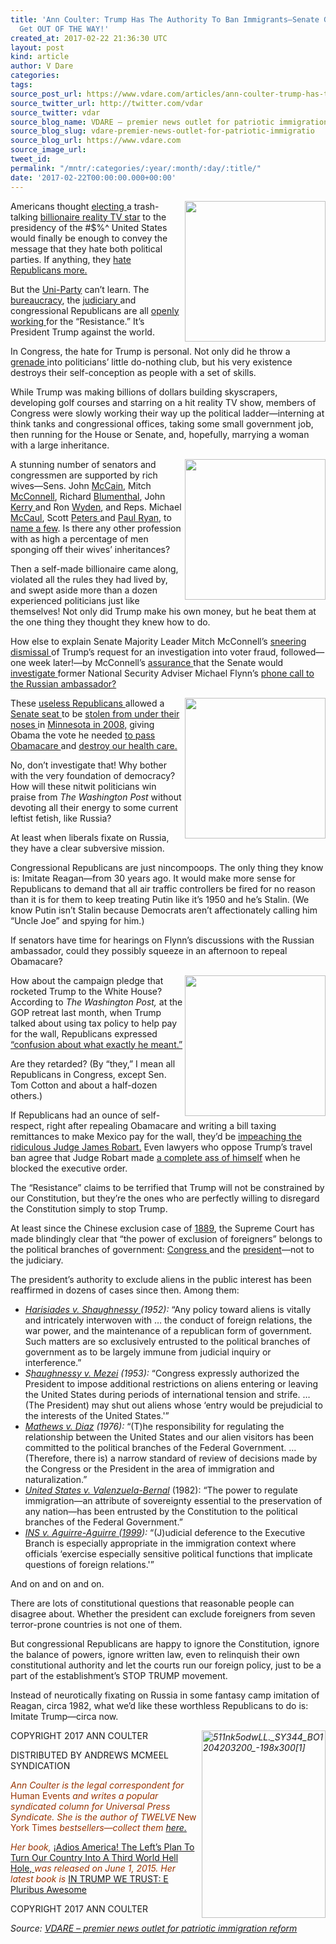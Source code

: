 ```yaml
---
title: 'Ann Coulter: Trump Has The Authority To Ban Immigrants—Senate GOP Needs To
  Get OUT OF THE WAY!'
created_at: 2017-02-22 21:36:30 UTC
layout: post
kind: article
author: V Dare
categories: 
tags: 
source_post_url: https://www.vdare.com/articles/ann-coulter-trump-has-the-authority-to-ban-immigrants-senate-gop-needs-to-get-out-of-the-way
source_twitter_url: http://twitter.com/vdar
source_twitter: vdar
source_blog_name: VDARE – premier news outlet for patriotic immigration reform
source_blog_slug: vdare-premier-news-outlet-for-patriotic-immigratio
source_blog_url: https://www.vdare.com
source_image_url: 
tweet_id: 
permalink: "/mntr/:categories/:year/:month/:day/:title/"
date: '2017-02-22T00:00:00.000+00:00'
---
```

<div class="pf-content"><p><img class="alignnone size-full" title="" src="https://images-na.ssl-images-amazon.com/images/I/51d1qgc0F7L.jpg" alt="" width="225" align="right" /></p>
<p>Americans thought <a href="http://www.vdare.com/articles/let-us-now-praise-famous-trumps">electing </a>a trash-talking <a href="http://www.vdare.com/articles/gop-should-thank-heaven-fasting-for-trump-but-instead-plans-to-shoot-itself-in-the-testicles">billionaire reality TV star</a> to the presidency of the #$%^ United States would finally be enough to convey the message that they hate both political parties. If anything, they <a href="http://www.vdare.com/posts/lindsey-graham-boasts-of-being-bribed-to-betray-gop-base-on-immigration">hate Republicans more.</a></p>
<p>But the <a href="http://www.vdare.com/posts/bipartisanship-and-sam-francis">Uni-Party</a> can&#8217;t learn. The <a href="http://www.vdare.com/articles/president-trump-will-have-foes-in-immigration-bureaucracy-but-also-friends-they-can-help-him-win">bureaucracy</a>, the <a href="http://www.vdare.com/posts/judge-posner-congratulates-self-on-judiciarys-usurpation-of-absolute-power">judiciary </a>and congressional Republicans are all <a href="http://www.vdare.com/articles/face-it-these-rats-republicans-against-trump-are-traitors-to-the-party-and-to-america">openly working </a>for the &#8220;Resistance.&#8221; It&#8217;s President Trump against the world.</p>
<p>In Congress, the hate for Trump is personal. Not only did he throw a <a href="http://www.vdare.com/posts/salon-magazine-a-admits-to-fighting-the-war-on-christmas-and-b-brings-grenades">grenade </a>into politicians&#8217; little do-nothing club, but his very existence destroys their self-conception as people with a set of skills.</p>
<p>While Trump was making billions of dollars building skyscrapers, developing golf courses and starring on a hit reality TV show, members of Congress were slowly working their way up the political ladder—interning at think tanks and congressional offices, taking some small government job, then running for the House or Senate, and, hopefully, marrying a woman with a large inheritance.</p>
<p><img src="https://s3-us-west-2.amazonaws.com/vdare-live/wp-content/uploads/2017/02/15172952/mccaulsafeact-768x540.jpg" width="225" align="right" />A stunning number of senators and congressmen are supported by rich wives—Sens. John <a href="http://www.vdare.com/articles/view-from-lodi-ca-obama-versus-mccain-who-has-the-edge-in-intangibles">McCain,</a> Mitch <a href="http://heavy.com/news/2017/01/elaine-chao-net-worth-salary-donald-trump-cabinet-wells-fargo-campaign-donation-inheritance-sister-father-jim-breyer/">McConnell</a>, Richard <a href="http://heavy.com/news/2017/02/cynthia-malkin-age-richard-blumenthal-wife-family-children-son-daughter-peter-empire-state-building-real-estate-claire-david-michael-matthew-home-house-connecticut-net-worth/">Blumenthal</a>, John <a href="http://www.vdare.com/articles/howard-dean-in-a-dress">Kerry </a>and Ron <a href="http://www.oregonlive.com/mapes/index.ssf/2015/05/how_rich_is_ron_wydens_wife_ne.html">Wyden</a>, and Reps. Michael <a href="http://nymag.com/daily/intelligencer/2011/08/michael_mccaul_richest_mmber_of_congress.html">McCaul</a>, Scott <a href="http://static.latimes.com/how-much-are-they-worth/scott-peters/">Peters </a>and <a href="http://www.huffingtonpost.com/2012/08/14/paul-ryan-worth-millions-_n_1774346.html">Paul Ryan,</a> to<a href="http://www.sandiegoreader.com/news/2001/may/31/married-rich/#"> name a few</a>. Is there any other profession with as high a percentage of men sponging off their wives&#8217; inheritances?</p>
<p>Then a self-made billionaire came along, violated all the rules they had lived by, and swept aside more than a dozen experienced politicians just like themselves! Not only did Trump make his own money, but he beat them at the one thing they thought they knew how to do.</p>
<p>How else to explain Senate Majority Leader Mitch McConnell&#8217;s <a href="http://www.salon.com/2017/02/06/mitch-mcconnell-wont-fund-president-trumps-voter-fraud-investigation/">sneering dismissal </a>of Trump&#8217;s request for an investigation into voter fraud, followed—one week later!—by McConnell&#8217;s <a href="http://www.cnn.com/2017/02/14/politics/republicans-want-flynn-investigations/">assurance </a>that the Senate would <a href="http://www.vdare.com/articles/the-deep-state-targets-trump">investigate </a>former National Security Adviser Michael Flynn&#8217;s <a href="http://www.vdare.com/articles/the-spooks-and-the-hacks-why-do-they-hate-russia">phone call to the Russian ambassador?</a></p>
<p><img src="https://s3-us-west-2.amazonaws.com/vdare-live/wp-content/uploads/2017/01/25180759/posterchild.jpg" width="225" align="right" />These <a href="http://www.vdare.com/posts/rnc-chairmanship-why-not-a-white-christian">useless Republicans </a>allowed a <a href="http://www.vdare.com/articles/hang-a-campaign-consultant-from-time-to-time-to-encourage-the-others">Senate seat </a>to be <a href="http://www.vdare.com/posts/science-obamacare-passed-due-to-non-citizens-voting-illegally-for-comedian-franken">stolen from under their noses </a>in <a href="https://thecaucus.blogs.nytimes.com/2009/06/30/court-rules-franken-has-won-senate-seat/">Minnesota in 2008,</a> giving Obama the vote he needed <a href="http://www.vdare.com/articles/michelle-malkin-obama-lied-my-third-health-plan-just-died">to pass Obamacare </a>and <a href="http://www.vdare.com/articles/ann-coulter-can-i-be-the-poster-child-against-obamacare">destroy our health care.</a></p>
<p>No, don&#8217;t investigate that! Why bother with the very foundation of democracy? How will these nitwit politicians win praise from <em>The Washington Post</em> without devoting all their energy to some current leftist fetish, like Russia?</p>
<p>At least when liberals fixate on Russia, they have a clear subversive mission.</p>
<p>Congressional Republicans are just nincompoops. The only thing they know is: Imitate Reagan—from 30 years ago. It would make more sense for Republicans to demand that all air traffic controllers be fired for no reason than it is for them to keep treating Putin like it&#8217;s 1950 and he&#8217;s Stalin. (We know Putin isn&#8217;t Stalin because Democrats aren&#8217;t affectionately calling him &#8220;Uncle Joe&#8221; and spying for him.)</p>
<p>If senators have time for hearings on Flynn&#8217;s discussions with the Russian ambassador, could they possibly squeeze in an afternoon to repeal Obamacare?</p><!-- TAG START { player: "7518-804336-VDare - Outstream - Rev", owner: "ONE Video by AOL", for: "ONE Video by AOL" - BEINJS } --><div id="57966237cc52c74a5e1363c4" class="vdb_player vdb_57966237cc52c74a5e1363c456bcd17ce4b018167fea5539">    <script type="text/javascript" src="//delivery.vidible.tv/jsonp/pid=57966237cc52c74a5e1363c4/56bcd17ce4b018167fea5539_bein.js"></script></div><!-- TAG END { date: 07/25/16 } -->
<p><img src="https://images-na.ssl-images-amazon.com/images/I/511%2Br2982lL.jpg" width="225" align="right" />How about the campaign pledge that rocketed Trump to the White House? According to <em>The Washington Post,</em> at the GOP retreat last month, when Trump talked about using tax policy to help pay for the wall, Republicans expressed<a href="https://www.washingtonpost.com/powerpost/republicans-prepare-to-hear-from-trump-hash-out-health-care-plans/2017/01/26/cd2ad060-e3ce-11e6-a453-19ec4b3d09ba_story.html"> &#8220;confusion about what exactly he meant.&#8221;</a></p>
<p>Are they retarded? (By &#8220;they,&#8221; I mean all Republicans in Congress, except Sen. Tom Cotton and about a half-dozen others.)</p>
<p>If Republicans had an ounce of self-respect, right after repealing Obamacare and writing a bill taxing remittances to make Mexico pay for the wall, they&#8217;d be <a href="http://www.vdare.com/posts/it-will-come-to-blood-and-impeachment-of-judicial-saboteurs">impeaching the ridiculous Judge James Robart.</a> Even lawyers who oppose Trump&#8217;s travel ban agree that Judge Robart made <a href="http://freebeacon.com/politics/judge-wrong-travel-ban-arrests-us-terrorist-travel-ban/">a complete ass of himself</a> when he blocked the executive order.</p>
<p>The &#8220;Resistance&#8221; claims to be terrified that Trump will not be constrained by our Constitution, but they&#8217;re the ones who are perfectly willing to disregard the Constitution simply to stop Trump.</p>
<p>At least since the Chinese exclusion case of <a href="https://supreme.justia.com/cases/federal/us/130/581/case.html">1889</a>, the Supreme Court has made blindingly clear that &#8220;the power of exclusion of foreigners&#8221; belongs to the political branches of government: <a href="http://www.vdare.com/articles/supreme-court-precedents-say-congress-must-make-immigration-policy-not-international-bureau">Congress </a>and the <a href="http://www.breitbart.com/big-government/2016/08/12/const-allows-muslim-immigrant-ban/">president</a>—not to the judiciary.</p>
<p>The president&#8217;s authority to exclude aliens in the public interest has been reaffirmed in dozens of cases since then. Among them:</p>
<ul>
<li><em><a href="https://supreme.justia.com/cases/federal/us/342/580/">Harisiades v. Shaughnessy </a>(1952):</em> &#8220;Any policy toward aliens is vitally and intricately interwoven with &#8230; the conduct of foreign relations, the war power, and the maintenance of a republican form of government. Such matters are so exclusively entrusted to the political branches of government as to be largely immune from judicial inquiry or interference.&#8221;</li>
<li><em>S<a href="https://supreme.justia.com/cases/federal/us/345/206/case.html">haughnessy v. Mezei</a> (1953):</em> &#8220;Congress expressly authorized the President to impose additional restrictions on aliens entering or leaving the United States during periods of international tension and strife. &#8230; (The President) may shut out aliens whose &#8216;entry would be prejudicial to the interests of the United States.'&#8221;</li>
<li><em><a href="https://supreme.justia.com/cases/federal/us/426/67/">Mathews v. Diaz</a> (1976):</em> &#8220;(T)he responsibility for regulating the relationship between the United States and our alien visitors has been committed to the political branches of the Federal Government. &#8230; (Therefore, there is) a narrow standard of review of decisions made by the Congress or the President in the area of immigration and naturalization.&#8221;</li>
<li><a href="https://supreme.justia.com/cases/federal/us/458/858/"><em>United States v. Valenzuela-Bernal</em></a> (1982): &#8220;The power to regulate immigration—an attribute of sovereignty essential to the preservation of any nation—has been entrusted by the Constitution to the political branches of the Federal Government.&#8221;</li>
<li><em><a href="https://www.law.cornell.edu/supct/html/97-1754.ZS.html"> INS v. Aguirre-Aguirre (1999</a>):</em> &#8220;(J)udicial deference to the Executive Branch is especially appropriate in the immigration context where officials &#8216;exercise especially sensitive political functions that implicate questions of foreign relations.'&#8221;</li>
</ul>
<p>And on and on and on.</p>
<p>There are lots of constitutional questions that reasonable people can disagree about. Whether the president can exclude foreigners from seven terror-prone countries is not one of them.</p>
<p>But congressional Republicans are happy to ignore the Constitution, ignore the balance of powers, ignore written law, even to relinquish their own constitutional authority and let the courts run our foreign policy, just to be a part of the establishment&#8217;s STOP TRUMP movement.</p>
<p>Instead of neurotically fixating on Russia in some fantasy camp imitation of Reagan, circa 1982, what we&#8217;d like these worthless Republicans to do is: Imitate Trump—circa now.</p>
<p><em><span style="color: #993300;"><a href="https://s3-us-west-2.amazonaws.com/vdare-live/wp-content/uploads/2015/07/511nk5odwLL._SY344_BO1204203200_-198x3001.jpg"><img class="size-medium wp-image-63580 alignright" title="" src="https://s3-us-west-2.amazonaws.com/vdare-live/wp-content/uploads/2015/07/511nk5odwLL._SY344_BO1204203200_-198x3001-198x300.jpg" sizes="(max-width: 198px) 100vw, 198px" srcset="https://www.vdare.com/wp-content/uploads/2015/07/511nk5odwLL._SY344_BO1204203200_-198x3001.jpg 198w, https://www.vdare.com/wp-content/uploads/2015/07/511nk5odwLL._SY344_BO1204203200_-198x3001-99x150.jpg 99w" alt="511nk5odwLL._SY344_BO1204203200_-198x300[1]" width="198" height="300" align="right" /></a></span></em></p>
<p>COPYRIGHT 2017 ANN COULTER</p>
<p>DISTRIBUTED BY ANDREWS MCMEEL SYNDICATION</p>
<p><em><span style="color: #993300;">Ann Coulter is the legal correspondent for </span></em><span style="color: #993300;">Human Events<em> and writes a popular syndicated column for Universal Press Syndicate. She is the author of TWELVE<strong> </strong></em>New York Times</span><em><span style="color: #993300;"> bestsellers—collect them</span> <a href="http://www.amazon.com/Ann-Coulter/e/B001H6GJTW/?_encoding=UTF8&amp;camp=1789&amp;creative=9325&amp;linkCode=ur2&amp;tag=vd0b-20">here.</a></em></p>
<p><span style="color: #993300;"><em>Her book, </em></span> <a href="http://www.amazon.com/Adios-America-Ann-Coulter/dp/1621572676/vd0b-20" target="_blank">¡Adios America! The Left’s Plan To Turn Our Country Into A Third World Hell Hole, </a> <span style="color: #993300;"><em> was released on June 1, 2015. Her latest book is </em><a href="https://www.amazon.com/Trump-We-Trust-Pluribus-Awesome/dp/0735214468">IN TRUMP WE TRUST: E Pluribus Awesome</a></span></p>
<p>COPYRIGHT 2017 ANN COULTER</p>
</div><div class="">
    <i>Source: <a href="https://www.vdare.com">VDARE – premier news outlet for patriotic immigration reform</a></i>
</div>
